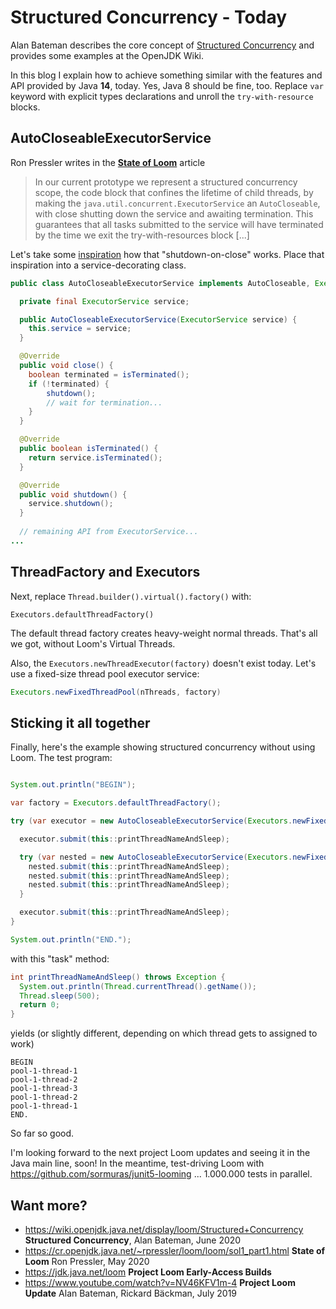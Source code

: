 # Structured Concurrency - Today

Alan Bateman describes the core concept of [Structured Concurrency](https://wiki.openjdk.java.net/display/loom/Structured+Concurrency) and provides some examples at the OpenJDK Wiki.

In this blog I explain how to achieve something similar with the features and API provided by Java **14**, today.
Yes, Java 8 should be fine, too.
Replace `var` keyword with explicit types declarations and unroll the `try-with-resource` blocks.

## AutoCloseableExecutorService

Ron Pressler writes in the [**State of Loom**](https://cr.openjdk.java.net/~rpressler/loom/loom/sol1_part2.html#structured-concurrency) article

> In our current prototype we represent a structured concurrency scope,
> the code block that confines the lifetime of child threads, by
> making the `java.util.concurrent.ExecutorService` an `AutoCloseable`,
> with close shutting down the service and awaiting termination.
> This guarantees that all tasks submitted to the service will
> have terminated by the time we exit the try-with-resources
> block [...]

Let's take some [inspiration](https://github.com/openjdk/loom/blob/7a081efa66f3779bc9e7db2c54930c52fd3b4823/src/java.base/share/classes/java/util/concurrent/ExecutorService.java#L378-L424) how that "shutdown-on-close" works.
Place that inspiration into a service-decorating class.

```java
public class AutoCloseableExecutorService implements AutoCloseable, ExecutorService {

  private final ExecutorService service;

  public AutoCloseableExecutorService(ExecutorService service) {
    this.service = service;
  }

  @Override
  public void close() {
    boolean terminated = isTerminated();
    if (!terminated) {
        shutdown();
        // wait for termination...
    }
  }

  @Override
  public boolean isTerminated() {
    return service.isTerminated();
  }

  @Override
  public void shutdown() {
    service.shutdown();
  }
 
  // remaining API from ExecutorService...
...
```

## ThreadFactory and Executors

Next, replace `Thread.builder().virtual().factory()` with:

```
Executors.defaultThreadFactory()
```

The default thread factory creates heavy-weight normal threads.
That's all we got, without Loom's Virtual Threads. 


Also, the `Executors.newThreadExecutor(factory)` doesn't exist today.
Let's use a fixed-size thread pool executor service:

```java
Executors.newFixedThreadPool(nThreads, factory)
```

## Sticking it all together

Finally, here's the example showing structured concurrency without using Loom.
The test program:

```java

System.out.println("BEGIN");

var factory = Executors.defaultThreadFactory();

try (var executor = new AutoCloseableExecutorService(Executors.newFixedThreadPool(1, factory))) {

  executor.submit(this::printThreadNameAndSleep);

  try (var nested = new AutoCloseableExecutorService(Executors.newFixedThreadPool(2, factory))) {
    nested.submit(this::printThreadNameAndSleep);
    nested.submit(this::printThreadNameAndSleep);
    nested.submit(this::printThreadNameAndSleep);
  }

  executor.submit(this::printThreadNameAndSleep);
}

System.out.println("END.");
```

with this "task" method:

```java
int printThreadNameAndSleep() throws Exception {
  System.out.println(Thread.currentThread().getName());
  Thread.sleep(500);
  return 0;
}
```

yields (or slightly different, depending on which thread gets to assigned to work)

```text
BEGIN
pool-1-thread-1
pool-1-thread-2
pool-1-thread-3
pool-1-thread-2
pool-1-thread-1
END.
```

So far so good.

I'm looking forward to the next project Loom updates and seeing it in the Java main line, soon!
In the meantime, test-driving Loom with https://github.com/sormuras/junit5-looming ... 1.000.000 tests in parallel. 

## Want more?

- https://wiki.openjdk.java.net/display/loom/Structured+Concurrency **Structured Concurrency**, Alan Bateman, June 2020
- https://cr.openjdk.java.net/~rpressler/loom/loom/sol1_part1.html **State of Loom** Ron Pressler, May 2020
- https://jdk.java.net/loom **Project Loom Early-Access Builds**
- https://www.youtube.com/watch?v=NV46KFV1m-4 **Project Loom Update** Alan Bateman, Rickard Bäckman, July 2019
